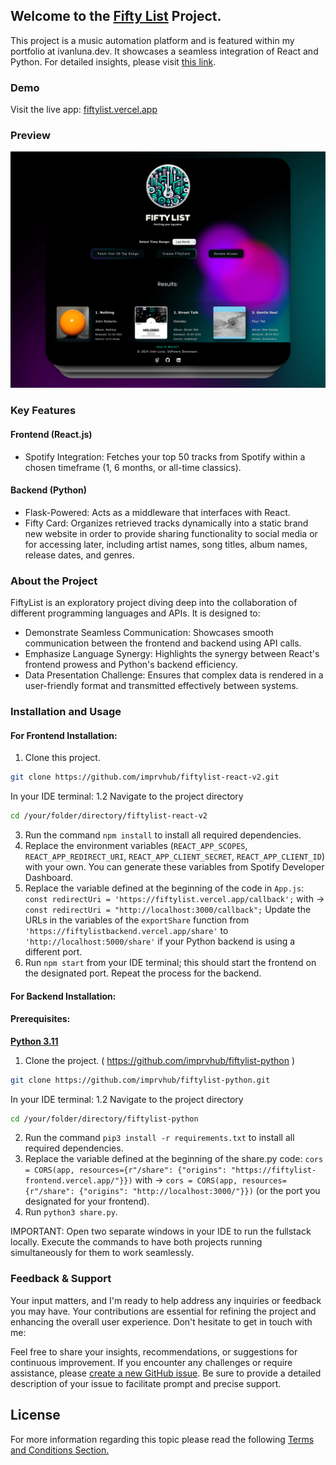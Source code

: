## Welcome to the [Fifty List](https://fiftylist.vercel.app/) Project.

This project is a music automation platform and is featured within my portfolio at ivanluna.dev. It showcases a seamless integration of React and Python. For detailed insights, please visit [this link](https://ivanluna.dev/projects/post-reactpython-fiftylist/).

### Demo

Visit the live app: [fiftylist.vercel.app](https://fiftylist.vercel.app)

### Preview

![Preview](./static/images/preview.png "Preview")

### Key Features

#### Frontend (React.js)
- Spotify Integration: Fetches your top 50 tracks from Spotify within a chosen timeframe (1, 6 months, or all-time classics).

#### Backend (Python)
- Flask-Powered: Acts as a middleware that interfaces with React.
- Fifty Card: Organizes retrieved tracks dynamically into a static brand new website in order to provide sharing functionality to social media or for accessing later, including artist names, song titles, album names, release dates, and genres.

### About the Project

FiftyList is an exploratory project diving deep into the collaboration of different programming languages and APIs. It is designed to:
- Demonstrate Seamless Communication: Showcases smooth communication between the frontend and backend using API calls.
- Emphasize Language Synergy: Highlights the synergy between React's frontend prowess and Python's backend efficiency.
- Data Presentation Challenge: Ensures that complex data is rendered in a user-friendly format and transmitted effectively between systems.

### Installation and Usage

#### For Frontend Installation:
1. Clone this project.
 ```bash
git clone https://github.com/imprvhub/fiftylist-react-v2.git
```
In your IDE terminal:
1.2 Navigate to the project directory
```bash
cd /your/folder/directory/fiftylist-react-v2
```
3. Run the command `npm install` to install all required dependencies.
4. Replace the environment variables (`REACT_APP_SCOPES`, `REACT_APP_REDIRECT_URI`, `REACT_APP_CLIENT_SECRET`, `REACT_APP_CLIENT_ID`) with your own. You can generate these variables from Spotify Developer Dashboard.
5. Replace the variable defined at the beginning of the code in `App.js`:
   `const redirectUri = 'https://fiftylist.vercel.app/callback';` with -> `const redirectUri = "http://localhost:3000/callback";`
   Update the URLs in the variables of the `exportShare` function from `'https://fiftylistbackend.vercel.app/share'` to `'http://localhost:5000/share'` if your Python backend is using a different 
   port.
6. Run `npm start` from your IDE terminal; this should start the frontend on the designated port. Repeat the process for the backend.

#### For Backend Installation:
#### Prerequisites:
[**Python 3.11**](https://www.python.org/downloads/release/python-3110/)

1. Clone the project. ( https://github.com/imprvhub/fiftylist-python )
 ```bash
git clone https://github.com/imprvhub/fiftylist-python.git
```
In your IDE terminal:
1.2 Navigate to the project directory
```bash
cd /your/folder/directory/fiftylist-python
```
2. Run the command `pip3 install -r requirements.txt` to install all required dependencies.
3. Replace the variable defined at the beginning of the share.py code: `cors = CORS(app, resources={r"/share": {"origins": "https://fiftylist-frontend.vercel.app/"}})` with ->  `cors = CORS(app, resources={r"/share": {"origins": "http://localhost:3000/"}})` (or the port you designated for your frontend).
4. Run `python3 share.py`.
   
IMPORTANT: Open two separate windows in your IDE to run the fullstack locally. Execute the commands to have both projects running simultaneously for them to work seamlessly.

### Feedback & Support
Your input matters, and I'm ready to help address any inquiries or feedback you may have. Your contributions are essential for refining the project and enhancing the overall user experience. Don't hesitate to get in touch with me:

Feel free to share your insights, recommendations, or suggestions for continuous improvement. If you encounter any challenges or require assistance, please [create a new GitHub issue](https://github.com/imprvhub/fiftylist-react-v2/issues/new). Be sure to provide a detailed description of your issue to facilitate prompt and precise support.

## License
For more information regarding this topic please read the following [Terms and Conditions Section.](https://fiftylist.vercel.app/html/termsandconditions.html)

